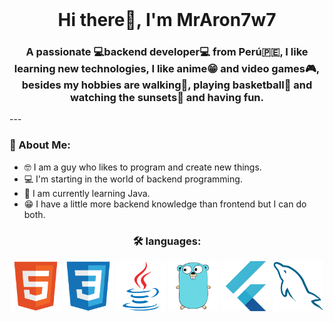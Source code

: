 <div id="header" align="center">
  <img src=""/>
  <h1 align="center">Hi there👋, I'm MrAron7w7</h1>
  <h3 align="center">A passionate 💻backend developer💻 from Perú🇵🇪, I like learning new technologies, I like anime😁 and video games🎮, besides my hobbies are walking🚶, playing basketball🏀 and watching the sunsets🌄 and having fun.</h3>

</div>
---

### 🤵 About Me:
- 🤓 I am a guy who likes to program and create new things.
- 💻 I'm starting in the world of backend programming.
- 📝 I am currently learning Java.
- 😁 I have a little more backend knowledge than frontend but I can do both.


<div align="center">
  <h3>🛠️ languages: </h3>
  <div>
    <img src="https://github.com/devicons/devicon/blob/master/icons/html5/html5-original.svg" title="HTML5" alt="HTML" width="80" height="80"/&nbsp>
    <img src="https://github.com/devicons/devicon/blob/master/icons/css3/css3-original.svg" title="CSS3" alt="CSS" width="80" height="80"/&nbsp>
    <img src="https://github.com/devicons/devicon/blob/master/icons/java/java-original.svg" title="JAVA" alt="JAVA" width="80" height="80"/&nbsp>
    <img src="https://github.com/devicons/devicon/blob/master/icons/go/go-original.svg" title="GO" alt="GO" width="80" height="80"/&nbsp>
    <img src="https://github.com/devicons/devicon/blob/master/icons/flutter/flutter-original.svg" title="FLUTTER" alt="FLUTTER" width="80" height="80"/&nbsp>
    <img src="https://github.com/devicons/devicon/blob/master/icons/mysql/mysql-original.svg" title="MYSQL" alt="MYSQL" width="80" height="80"/&nbsp>
  </div>
</div>

